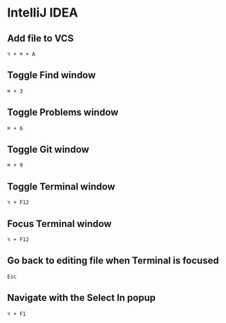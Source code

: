 # IntelliJ IDEA

## Add file to VCS

`⌥ + ⌘ + A`

## Toggle Find window

`⌘ + 3`

## Toggle Problems window

`⌘ + 6`

## Toggle Git window

`⌘ + 9`

## Toggle Terminal window

`⌥ + F12`

## Focus Terminal window

`⌥ + F12`

## Go back to editing file when Terminal is focused

`Esc`

## Navigate with the Select In popup

`⌥ + F1`
